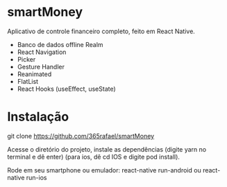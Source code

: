 # smartMoney

Aplicativo de controle financeiro completo, feito em React Native.

- Banco de dados offline Realm
- React Navigation
- Picker
- Gesture Handler
- Reanimated
- FlatList
- React Hooks (useEffect, useState)

# Instalação

git clone https://github.com/365rafael/smartMoney

Acesse o diretório do projeto, instale as dependências (digite yarn no terminal e dê enter) (para ios, dê cd IOS e digite pod install).

Rode em seu smartphone ou emulador: react-native run-android ou react-native run-ios

